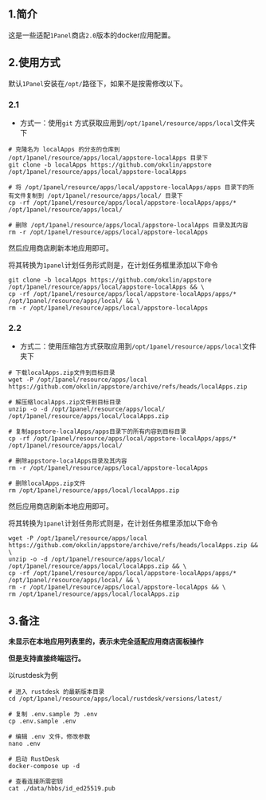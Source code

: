 ## 1.简介
这是一些适配`1Panel`商店`2.0`版本的docker应用配置。


## 2.使用方式

默认`1Panel`安装在`/opt/`路径下，如果不是按需修改以下。


### 2.1
- 方式一：使用`git` 方式获取应用到`/opt/1panel/resource/apps/local`文件夹下

```shell
# 克隆名为 localApps 的分支的仓库到 /opt/1panel/resource/apps/local/appstore-localApps 目录下
git clone -b localApps https://github.com/okxlin/appstore /opt/1panel/resource/apps/local/appstore-localApps

# 将 /opt/1panel/resource/apps/local/appstore-localApps/apps 目录下的所有文件复制到 /opt/1panel/resource/apps/local/ 目录下
cp -rf /opt/1panel/resource/apps/local/appstore-localApps/apps/* /opt/1panel/resource/apps/local/

# 删除 /opt/1panel/resource/apps/local/appstore-localApps 目录及其内容
rm -r /opt/1panel/resource/apps/local/appstore-localApps
```

然后应用商店刷新本地应用即可。

将其转换为`1panel`计划任务形式则是，在计划任务框里添加以下命令

```shell
git clone -b localApps https://github.com/okxlin/appstore /opt/1panel/resource/apps/local/appstore-localApps && \
cp -rf /opt/1panel/resource/apps/local/appstore-localApps/apps/* /opt/1panel/resource/apps/local/ && \
rm -r /opt/1panel/resource/apps/local/appstore-localApps
```

###  2.2
-  方式二：使用压缩包方式获取应用到`/opt/1panel/resource/apps/local`文件夹下

```shell
# 下载localApps.zip文件到目标目录
wget -P /opt/1panel/resource/apps/local https://github.com/okxlin/appstore/archive/refs/heads/localApps.zip

# 解压缩localApps.zip文件到目标目录
unzip -o -d /opt/1panel/resource/apps/local/ /opt/1panel/resource/apps/local/localApps.zip

# 复制appstore-localApps/apps目录下的所有内容到目标目录
cp -rf /opt/1panel/resource/apps/local/appstore-localApps/apps/* /opt/1panel/resource/apps/local/

# 删除appstore-localApps目录及其内容
rm -r /opt/1panel/resource/apps/local/appstore-localApps

# 删除localApps.zip文件
rm /opt/1panel/resource/apps/local/localApps.zip
```

然后应用商店刷新本地应用即可。

将其转换为`1panel`计划任务形式则是，在计划任务框里添加以下命令

```shell
wget -P /opt/1panel/resource/apps/local https://github.com/okxlin/appstore/archive/refs/heads/localApps.zip && \
unzip -o -d /opt/1panel/resource/apps/local/ /opt/1panel/resource/apps/local/localApps.zip && \
cp -rf /opt/1panel/resource/apps/local/appstore-localApps/apps/* /opt/1panel/resource/apps/local/ && \
rm -r /opt/1panel/resource/apps/local/appstore-localApps && \
rm /opt/1panel/resource/apps/local/localApps.zip
```


## 3.备注

**未显示在本地应用列表里的，表示未完全适配应用商店面板操作**

**但是支持直接终端运行。**

以rustdesk为例

```shell
# 进入 rustdesk 的最新版本目录
cd /opt/1panel/resource/apps/local/rustdesk/versions/latest/

# 复制 .env.sample 为 .env
cp .env.sample .env

# 编辑 .env 文件，修改参数
nano .env

# 启动 RustDesk
docker-compose up -d

# 查看连接所需密钥
cat ./data/hbbs/id_ed25519.pub

```
